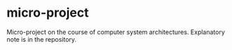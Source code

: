 # micro-project
Micro-project on the course of computer system architectures.
Explanatory note is in the repository.
